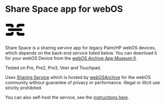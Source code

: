 # Share Space app for webOS

![Share Space Icon](icon.png)

Share Space is a sharing service app for legacy Palm/HP webOS devices, which depends on the back-end service listed below.
You can download it for your webOS Device from the [webOS Archive App Museum II](appcatalog.webosarchive.com).

Tested on Pre, Pre2, Pre3, Veer and Touchpad.

Uses [Sharing Service](https://github.com/codepoet80/sharing-service) which is hosted by [webOSArchive](http://www.webosarchive.com) for the webOS community without guarantee of privacy or performance. Illegal or illicit use strictly prohibited. 

You can also self-host the service, see the [instructions here](https://github.com/codepoet80/sharing-service/blob/main/README.md).
